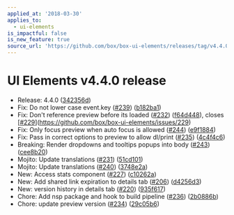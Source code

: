 ```yaml
---
applied_at: '2018-03-30'
applies_to:
  - ui-elements
is_impactful: false
is_new_feature: true
source_url: 'https://github.com/box/box-ui-elements/releases/tag/v4.4.0'
---
```


# UI Elements v4.4.0 release


* Release: 4.4.0 ([342356d](https://github.com/box/box-ui-elements/commit[342356d](https://github.com/box/box-ui-elements/commit/342356d)))
* Fix: Do not lower case event.key ([#239](https://github.com/box/box-ui-elements/pull/239)) ([b182ba1](https://github.com/box/box-ui-elements/commit[b182ba1](https://github.com/box/box-ui-elements/commit/b182ba1)))
* Fix: Don't reference preview before its loaded ([#232](https://github.com/box/box-ui-elements/pull/232)) ([f64d448](https://github.com/box/box-ui-elements/commit[f64d448](https://github.com/box/box-ui-elements/commit/f64d448))), closes [[#229](https://github.com/box/box-ui-elements/pull/229)](https://github.com/box/box-ui-elements/issues/229)
* Fix: Only focus preview when auto focus is allowed ([#244](https://github.com/box/box-ui-elements/pull/244)) ([e9f1884](https://github.com/box/box-ui-elements/commit[e9f1884](https://github.com/box/box-ui-elements/commit/e9f1884)))
* Fix: Pass in correct options to preview to allow dl/print ([#235](https://github.com/box/box-ui-elements/pull/235)) ([4c4f4c6](https://github.com/box/box-ui-elements/commit[4c4f4c6](https://github.com/box/box-ui-elements/commit/4c4f4c6)))
* Breaking: Render dropdowns and tooltips popups into body ([#243](https://github.com/box/box-ui-elements/pull/243)) ([cee8b20](https://github.com/box/box-ui-elements/commit[cee8b20](https://github.com/box/box-ui-elements/commit/cee8b20)))
* Mojito: Update translations ([#231](https://github.com/box/box-ui-elements/pull/231)) ([51cd101](https://github.com/box/box-ui-elements/commit[51cd101](https://github.com/box/box-ui-elements/commit/51cd101)))
* Mojito: Update translations ([#240](https://github.com/box/box-ui-elements/pull/240)) ([3748e2a](https://github.com/box/box-ui-elements/commit[3748e2a](https://github.com/box/box-ui-elements/commit/3748e2a)))
* New: Access stats component ([#227](https://github.com/box/box-ui-elements/pull/227)) ([c10262a](https://github.com/box/box-ui-elements/commit[c10262a](https://github.com/box/box-ui-elements/commit/c10262a)))
* New: Add shared link expiration to details tab ([#206](https://github.com/box/box-ui-elements/pull/206)) ([d4256d3](https://github.com/box/box-ui-elements/commit[d4256d3](https://github.com/box/box-ui-elements/commit/d4256d3)))
* New: version history in details tab ([#220](https://github.com/box/box-ui-elements/pull/220)) ([935f617](https://github.com/box/box-ui-elements/commit[935f617](https://github.com/box/box-ui-elements/commit/935f617)))
* Chore: Add nsp package and hook to build pipeline ([#236](https://github.com/box/box-ui-elements/pull/236)) ([2b0886b](https://github.com/box/box-ui-elements/commit[2b0886b](https://github.com/box/box-ui-elements/commit/2b0886b)))
* Chore: update preview version ([#234](https://github.com/box/box-ui-elements/pull/234)) ([29c05b6](https://github.com/box/box-ui-elements/commit[29c05b6](https://github.com/box/box-ui-elements/commit/29c05b6)))



